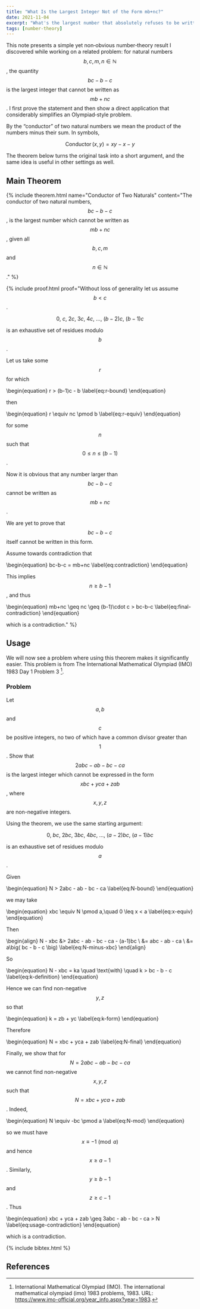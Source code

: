 ```yaml
---
title: "What Is the Largest Integer Not of the Form mb+nc?"
date: 2021-11-04
excerpt: "What's the largest number that absolutely refuses to be written as mb+nc?"
tags: [number-theory]
---
```


<link rel="canonical" href="https://figshare.com/articles/preprint/A_Short_but_Interesting_Number_Theory_Theorem_pdf/16903252">

This note presents a simple yet non‑obvious number‑theory result I discovered while working on a related problem: for natural numbers $$b,c,m,n\in\mathbb N$$, the quantity $$bc-b-c$$ is the largest integer that cannot be written as $$mb+nc$$. I first prove the statement and then show a direct application that considerably simplifies an Olympiad‑style problem.

By the “conductor” of two natural numbers we mean the product of the numbers minus their sum. In symbols,

$$
\operatorname{Conductor}(x, y) = xy - x - y
$$

The theorem below turns the original task into a short argument, and the same idea is useful in other settings as well.

## Main Theorem

{% include theorem.html name="Conductor of Two Naturals" content="The conductor of two natural numbers, $$bc - b - c$$, is the largest number which cannot be written as $$mb + nc$$, given all $$b, c, m$$ and $$n \in \mathbb{N}$$." %}

{% include proof.html proof="Without loss of generality let us assume $$b < c$$.

$$
0,\ c,\ 2c,\ 3c,\ 4c,\ \ldots,\ (b-2)c,\ (b-1)c
$$

is an exhaustive set of residues modulo $$b$$.

Let us take some $$r$$ for which

\begin{equation}
r > (b-1)c - b
\label{eq:r-bound}
\end{equation}

then

\begin{equation}
r \equiv nc \pmod b
\label{eq:r-equiv}
\end{equation}

for some $$n$$ such that $$0 \leq n \leq (b-1)$$.

Now it is obvious that any number larger than $$bc-b-c$$ cannot be written as $$mb+nc$$.

We are yet to prove that $$bc-b-c$$ itself cannot be written in this form.

Assume towards contradiction that

\begin{equation}
bc-b-c = mb+nc
\label{eq:contradiction}
\end{equation}

This implies $$n \geq b-1$$, and thus

\begin{equation}
mb+nc \geq nc \geq (b-1)\cdot c > bc-b-c
\label{eq:final-contradiction}
\end{equation}

which is a contradiction." %}

## Usage

We will now see a problem where using this theorem makes it significantly easier. This problem is from The International Mathematical Olympiad (IMO) 1983 Day 1 Problem 3 [^imo1983].

### Problem

Let $$a,b$$ and $$c$$ be positive integers, no two of which have a common divisor greater than $$1$$. Show that $$2abc-ab-bc-ca$$ is the largest integer which cannot be expressed in the form $$xbc+yca+zab$$, where $$x,y,z$$ are non-negative integers.

Using the theorem, we use the same starting argument:

$$
0,\ bc,\ 2bc,\ 3bc,\ 4bc,\ \ldots,\ (a-2)bc,\ (a-1)bc
$$

is an exhaustive set of residues modulo $$a$$.

Given

\begin{equation}
N > 2abc - ab - bc - ca
\label{eq:N-bound}
\end{equation}

we may take

\begin{equation}
xbc \equiv N \pmod a,\quad 0 \leq x < a
\label{eq:x-equiv}
\end{equation}

Then

\begin{align}
N - xbc &> 2abc - ab - bc - ca - (a-1)bc \\
&= abc - ab - ca \\
&= a\big( bc - b - c \big)
\label{eq:N-minus-xbc}
\end{align}

So

\begin{equation}
N - xbc = ka \quad \text{with} \quad k > bc - b - c
\label{eq:k-definition}
\end{equation}

Hence we can find non-negative $$y, z$$ so that

\begin{equation}
k = zb + yc
\label{eq:k-form}
\end{equation}

Therefore

\begin{equation}
N = xbc + yca + zab
\label{eq:N-final}
\end{equation}

Finally, we show that for $$N = 2abc - ab - bc - ca$$ we cannot find non-negative $$x, y, z$$ such that $$N = xbc + yca + zab$$. Indeed,

\begin{equation}
N \equiv -bc \pmod a
\label{eq:N-mod}
\end{equation}

so we must have $$x \equiv -1 \pmod a$$ and hence $$x \geq a-1$$. Similarly, $$y \geq b-1$$ and $$z \geq c-1$$. Thus

\begin{equation}
xbc + yca + zab \geq 3abc - ab - bc - ca > N
\label{eq:usage-contradiction}
\end{equation}

which is a contradiction.

{% include bibtex.html %}

## References

[^imo1983]: International Mathematical Olympiad (IMO). The international mathematical olympiad (imo) 1983 problems, 1983. URL: https://www.imo-official.org/year_info.aspx?year=1983.
